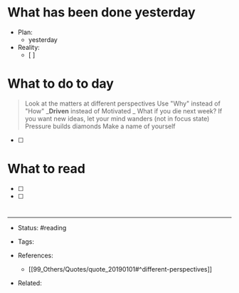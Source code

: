 # What has been done yesterday
- Plan:
	- yesterday
- Reality:
	- [ ] 


# What to do to day
>Look at the matters at different perspectives
>Use "Why" instead of "How"
>_**Driven** instead of Motivated _
>What if you die next week?
>If you want new ideas, let your mind wanders (not in focus state)
>Pressure builds diamonds
>Make a name of yourself


- [ ] 


# What to read

- [ ] 
- [ ] 


#

---
- Status: #reading

- Tags: 

- References:
	- [[99_Others/Quotes/quote_20190101#^different-perspectives]]

- Related: 
